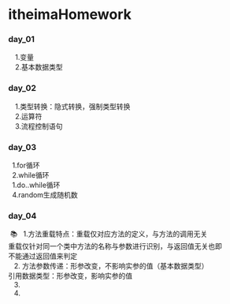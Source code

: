 # itheimaHomework

### day_01
&ensp;&ensp;1.变量   
&ensp;&ensp;2.基本数据类型
### day_02
&ensp;&ensp;1.类型转换：隐式转换，强制类型转换  
&ensp;&ensp;2.运算符  
&ensp;&ensp;3.流程控制语句   
  ### day_03
  
 &nbsp;&nbsp;1.for循环  
 &nbsp;&nbsp;2.while循环  
 &nbsp;&nbsp;1.do..while循环  
 &nbsp;&nbsp;4.random生成随机数   
 ### day_04
 &nbsp;📚
 &nbsp;&nbsp;1.方法重载特点：重载仅对应方法的定义，与方法的调用无关\
 重载仅针对同一个类中方法的名称与参数进行识别，与返回值无关也即\
 不能通过返回值来判定  
 &nbsp; &nbsp;2. 方法参数传递：形参改变，不影响实参的值（基本数据类型）\
 引用数据类型：形参改变，影响实参的值   
 &nbsp; &nbsp;3.  
 &nbsp; &nbsp;4.  